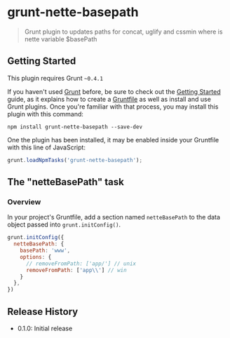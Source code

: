# grunt-nette-basepath

> Grunt plugin to updates paths for concat, uglify and cssmin where is nette variable $basePath


## Getting Started
This plugin requires Grunt `~0.4.1`

If you haven't used [Grunt](http://gruntjs.com/) before, be sure to check out the [Getting Started](http://gruntjs.com/getting-started) guide, as it explains how to create a [Gruntfile](http://gruntjs.com/sample-gruntfile) as well as install and use Grunt plugins. Once you're familiar with that process, you may install this plugin with this command:

```shell
npm install grunt-nette-basepath --save-dev
```

One the plugin has been installed, it may be enabled inside your Gruntfile with this line of JavaScript:

```js
grunt.loadNpmTasks('grunt-nette-basepath');
```

## The "netteBasePath" task

### Overview
In your project's Gruntfile, add a section named `netteBasePath` to the data object passed into `grunt.initConfig()`.

```js
grunt.initConfig({
  netteBasePath: {
    basePath: 'www',
    options: {
      // removeFromPath: ['app/'] // unix
      removeFromPath: ['app\\'] // win
    }
  },
})
```

## Release History
- 0.1.0: Initial release